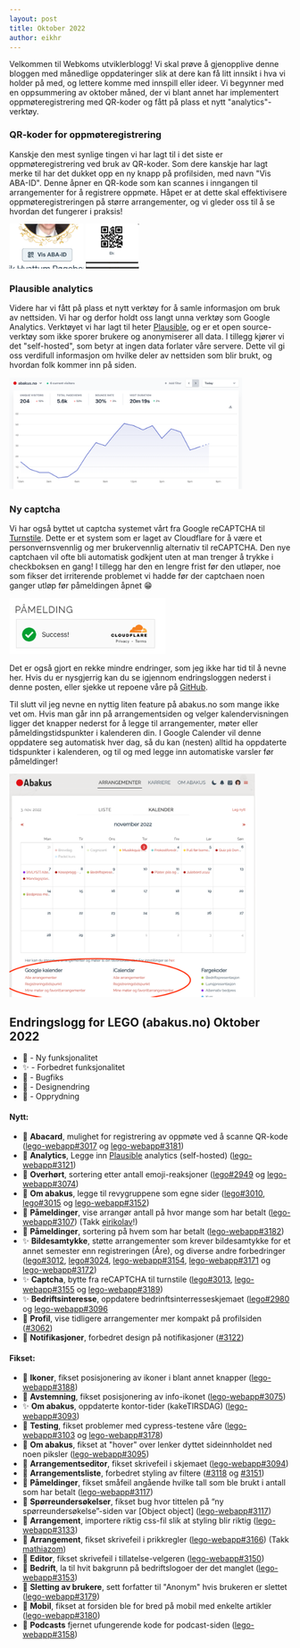 ```yaml
---
layout: post
title: Oktober 2022
author: eikhr
---
```


Velkommen til Webkoms utviklerblogg! Vi skal prøve å gjenopplive denne bloggen med månedlige oppdateringer slik at dere kan få litt innsikt i hva vi holder på med, og lettere komme med innspill eller ideer. Vi begynner med en oppsummering av oktober måned, der vi blant annet har implementert oppmøteregistrering med QR-koder og fått på plass et nytt "analytics"-verktøy.

### QR-koder for oppmøteregistrering

Kanskje den mest synlige tingen vi har lagt til i det siste er oppmøteregistrering ved bruk av QR-koder. Som dere kanskje har lagt merke til har det dukket opp en ny knapp på profilsiden, med navn "Vis ABA-ID". Denne åpner en QR-kode som kan scannes i inngangen til arrangementer for å registrere oppmøte. Håpet er at dette skal effektivisere oppmøteregistreringen på større arrangementer, og vi gleder oss til å se hvordan det fungerer i praksis!

<img height="80" src="/images/posts/2022-11-02-ABA-ID.png" />
<img height="80" src="/images/posts/2022-11-02-QR.png">

### Plausible analytics

Videre har vi fått på plass et nytt verktøy for å samle informasjon om bruk av nettsiden. Vi har og derfor holdt oss langt unna verktøy som Google Analytics. Verktøyet vi har lagt til heter [Plausible](https://plausible.io/), og er et open source-verktøy som ikke sporer brukere og anonymiserer all data. I tillegg kjører vi det "self-hosted", som betyr at ingen data forlater våre servere. Dette vil gi oss verdifull informasjon om hvilke deler av nettsiden som blir brukt, og hvordan folk kommer inn på siden.

<img height="200" src="/images/posts/2022-11-02-plausible.png" />

### Ny captcha

Vi har også byttet ut captcha systemet vårt fra Google reCAPTCHA til [Turnstile](https://www.cloudflare.com/products/turnstile/). Dette er et system som er laget av Cloudflare for å være et personvernsvennlig og mer brukervennlig alternativ til reCAPTCHA. Den nye captchaen vil ofte bli automatisk godkjent uten at man trenger å trykke i checkboksen en gang! I tillegg har den en lengre frist før den utløper, noe som fikser det irriterende problemet vi hadde før der captchaen noen ganger utløp før påmeldingen åpnet 😁

<img height="100" src="/images/posts/2022-11-02-captcha.png" />

Det er også gjort en rekke mindre endringer, som jeg ikke har tid til å nevne her. Hvis du er nysgjerrig kan du se igjennom endringsloggen nederst i denne posten, eller sjekke ut repoene våre på [GitHub](http://github.com/webkom).

Til slutt vil jeg nevne en nyttig liten feature på abakus.no som mange ikke vet om. Hvis man går inn på arrangementsiden og velger kalendervisningen ligger det knapper nederst for å legge til arrangementer, møter eller påmeldingstidspunkter i kalenderen din. I Google Calender vil denne oppdatere seg automatisk hver dag, så du kan (nesten) alltid ha oppdaterte tidspunkter i kalenderen, og til og med legge inn automatiske varsler før påmeldinger!

<img height="400" src="/images/posts/2022-11-02-kalender.png" />

## Endringslogg for LEGO (abakus.no) Oktober 2022

- 🚀 - Ny funksjonalitet
- ✨ - Forbedret funksjonalitet
- 🐛 - Bugfiks
- 🎨 - Designendring
- 🧹 - Opprydning

#### Nytt:

- 🚀 **Abacard**, mulighet for registrering av oppmøte ved å scanne QR-kode ([lego-webapp#3017](https://github.com/webkom/lego-webapp/pull/3017) og [lego-webapp#3181](https://github.com/webkom/lego-webapp/pull/3181))
- 🚀 **Analytics**, Legge inn [Plausible](https://plausible.io/) analytics (self-hosted) ([lego-webapp#3121](https://github.com/webkom/lego-webapp/pull/3121))
- 🚀 **Overhørt**, sortering etter antall emoji-reaksjoner ([lego#2949](https://github.com/webkom/lego/pull/2949) og [lego-webapp#3074](https://github.com/webkom/lego-webapp/pull/3074))
- 🚀 **Om abakus**, legge til revygruppene som egne sider ([lego#3010](https://github.com/webkom/lego/pull/3010), [lego#3015](https://github.com/webkom/lego/pull/3015) og [lego-webapp#3152](https://github.com/webkom/lego-webapp/pull/3152))
- 🚀 **Påmeldinger**, vise arrangør antall på hvor mange som har betalt ([lego-webapp#3107](https://github.com/webkom/lego-webapp/pull/3107)) (Takk [eirikolav](https://github.com/eirikolav)!)
- 🚀 **Påmeldinger**, sortering på hvem som har betalt ([lego-webapp#3182](https://github.com/webkom/lego-webapp/pull/3182))
- ✨ **Bildesamtykke**, støtte arrangementer som krever bildesamtykke for et annet semester enn registreringen (Åre), og diverse andre forbedringer ([lego#3012](https://github.com/webkom/lego/pull/3012), [lego#3024](https://github.com/webkom/lego/pull/3024), [lego-webapp#3154](https://github.com/webkom/lego-webapp/pull/3154), [lego-webapp#3171](https://github.com/webkom/lego-webapp/pull/3171) og [lego-webapp#3172](https://github.com/webkom/lego-webapp/pull/3172))
- ✨ **Captcha**, bytte fra reCAPTCHA til turnstile ([lego#3013](https://github.com/webkom/lego/pull/3013), [lego-webapp#3155](https://github.com/webkom/lego-webapp/pull/3155) og [lego-webapp#3189](https://github.com/webkom/lego-webapp/pull/3189))
- ✨ **Bedriftsinteresse**, oppdatere bedrinftsinterresseskjemaet ([lego#2980](https://github.com/webkom/lego/pull/2980) og [lego-webapp#3096](https://github.com/webkom/lego-webapp/pull/3096)
- 🎨 **Profil**, vise tidligere arrangementer mer kompakt på profilsiden ([#3062](https://github.com/webkom/lego-webapp/pull/3062))
- 🎨 **Notifikasjoner**, forbedret design på notifikasjoner ([#3122](https://github.com/webkom/lego-webapp/pull/3122))

#### Fikset:

- 🐛 **Ikoner**, fikset posisjonering av ikoner i blant annet knapper ([lego-webapp#3188](https://github.com/webkom/lego-webapp/pull/3188))
- 🐛 **Avstemning**, fikset posisjonering av info-ikonet ([lego-webapp#3075](https://github.com/webkom/lego-webapp/pull/3075))
- ✨ **Om abakus**, oppdaterte kontor-tider (kakeTIRSDAG) ([lego-webapp#3093](https://github.com/webkom/lego-webapp/pull/3093))
- 🐛 **Testing**, fikset problemer med cypress-testene våre ([lego-webapp#3103](https://github.com/webkom/lego-webapp/pull/3103) og [lego-webapp#3178](https://github.com/webkom/lego-webapp/pull/3178))
- 🐛 **Om abakus**, fikset at "hover" over lenker dyttet sideinnholdet ned noen piksler ([lego-webapp#3095](https://github.com/webkom/lego-webapp/pull/3095))
- 🐛 **Arrangementseditor**, fikset skrivefeil i skjemaet ([lego-webapp#3094](https://github.com/webkom/lego-webapp/pull/3094))
- 🎨 **Arrangementsliste**, forbedret styling av filtere ([#3118](https://github.com/webkom/lego-webapp/pull/3118) og [#3151](https://github.com/webkom/lego-webapp/pull/3151))
- 🐛 **Påmeldinger**, fikset småfeil angående hvilke tall som ble brukt i antall som har betalt ([lego-webapp#3117](https://github.com/webkom/lego-webapp/pull/3117))
- 🐛 **Spørreundersøkelser**, fikset bug hvor tittelen på “ny spørreundersøkelse”-siden var [Object object] ([lego-webapp#3117](https://github.com/webkom/lego-webapp/pull/3117))
- 🐛 **Arrangement**, importere riktig css-fil slik at styling blir riktig ([lego-webapp#3133](https://github.com/webkom/lego-webapp/pull/3133))
- 🐛 **Arrangement**, fikset skrivefeil i prikkregler ([lego-webapp#3166](https://github.com/webkom/lego-webapp/pull/3166)) (Takk [mathiazom](https://github.com/mathiazom))
- 🐛 **Editor**, fikset skrivefeil i tillatelse-velgeren ([lego-webapp#3150](https://github.com/webkom/lego-webapp/pull/3150))
- 🐛 **Bedrift**, la til hvit bakgrunn på bedriftslogoer der det manglet ([lego-webapp#3153](https://github.com/webkom/lego-webapp/pull/3153))
- 🐛 **Sletting av brukere**, sett forfatter til "Anonym" hvis brukeren er slettet ([lego-webapp#3179](https://github.com/webkom/lego-webapp/pull/3179))
- 🐛 **Mobil**, fikset at forsiden ble for bred på mobil med enkelte artikler ([lego-webapp#3180](https://github.com/webkom/lego-webapp/pull/3180))
- 🧹 **Podcasts** fjernet ufungerende kode for podcast-siden ([lego-webapp#3158](https://github.com/webkom/lego-webapp/pull/3158))
